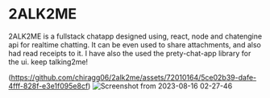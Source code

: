 # 2ALK2ME

2ALK2ME is a fullstack chatapp designed using, react, node and chatengine api for realtime chatting. It can be even used to share attachments, and also had read receipts to it. I have also the used the prety-chat-app library for the ui. keep talking2me!


(https://github.com/chiragg06/2alk2me/assets/72010164/5ce02b39-dafe-4fff-828f-e3e1f095e8cf)
![Screenshot from 2023-08-16 02-27-46](https://github.com/chiragg06/2alk2me/assets/72010164/7ca05a4d-517b-48e6-ae64-3adc03f0fedf)
